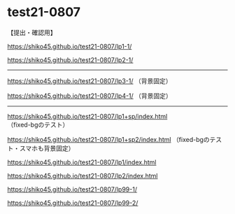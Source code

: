 # test21-0807

【提出・確認用】

https://shiko45.github.io/test21-0807/lp1-1/

https://shiko45.github.io/test21-0807/lp2-1/

---

https://shiko45.github.io/test21-0807/lp3-1/ （背景固定）

https://shiko45.github.io/test21-0807/lp4-1/ （背景固定）

---

https://shiko45.github.io/test21-0807/lp1+sp/index.html （fixed-bgのテスト）

https://shiko45.github.io/test21-0807/lp1+sp2/index.html （fixed-bgのテスト・スマホも背景固定）

https://shiko45.github.io/test21-0807/lp1/index.html

https://shiko45.github.io/test21-0807/lp2/index.html

https://shiko45.github.io/test21-0807/lp99-1/

https://shiko45.github.io/test21-0807/lp99-2/
